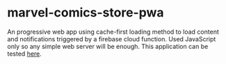 
# marvel-comics-store-pwa

An progressive web app using cache-first loading method to load content and notifications triggered by a firebase cloud function. Used JavaScript only so any simple web server will be enough. This application can be tested [here](https://marvel-commics-store.firebaseapp.com/#characters-content).
